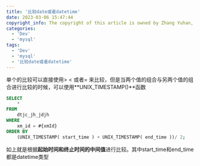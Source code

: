 ```yaml
---
title: '比较date或者datetime'
date: 2023-03-06 15:47:44
copyright_info: The copyright of this article is owned by Zhang Yuhan, and it follows the CC BY-NC-SA 4.0 agreement. For reprinting, please attach the original source link and this statement
categories: 
  - 'Dev'
  - 'mysql'
tags: 
  - 'Dev'
  - 'mysql'
  - '比较date或者datetime'
---
```

单个的比较可以直接使用> < 或者= 来比较，但是当两个值的组合与另两个值的组合进行比较的时候，可以使用**UNIX_TIMESTAMP()**函数
```sql
SELECT
	*
FROM
	dtjc_jh_jdjh
WHERE
	xm_id = #{xmId}
ORDER BY
	(UNIX_TIMESTAMP( start_time ) + UNIX_TIMESTAMP( end_time ))/ 2;
```
如上就是根据**起始时间和终止时间的中间值**进行比较。其中start_time和end_time都是datetime类型
